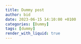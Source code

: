 ```yaml
---
title: Dummy post
author: bid 
date: 2023-06-15 14:10:00 +0100
categories: [Dummy]
tags: [dummy]
render_with_liquid: true 
---
```


